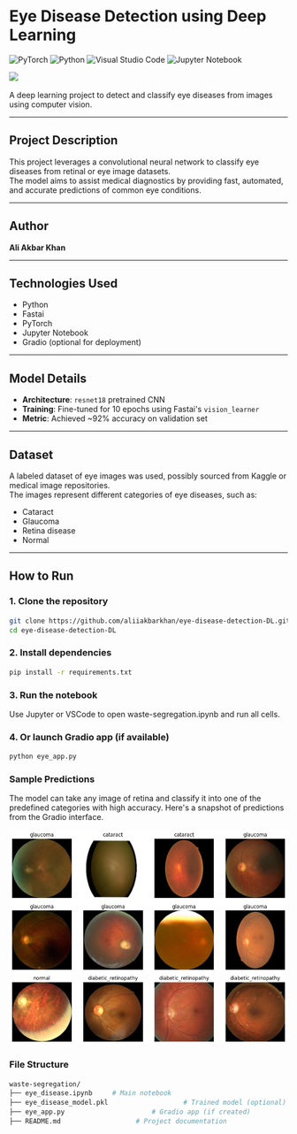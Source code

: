 # Eye Disease Detection using Deep Learning

![PyTorch](https://img.shields.io/badge/PyTorch-%23EE4C2C.svg?style=for-the-badge&logo=PyTorch&logoColor=white)
![Python](https://img.shields.io/badge/python-3670A0?style=for-the-badge&logo=python&logoColor=ffdd54)
![Visual Studio Code](https://img.shields.io/badge/Visual%20Studio%20Code-0078d7.svg?style=for-the-badge&logo=visual-studio-code&logoColor=white)
![Jupyter Notebook](https://img.shields.io/badge/jupyter-%23FA0F00.svg?style=for-the-badge&logo=jupyter&logoColor=white)

<img src="https://images-wixmp-ed30a86b8c4ca887773594c2.wixmp.com/f/12cbe8a4-f55c-4b40-85bb-d8e1405e7b84/dfffuxf-dd7dbabc-ce26-46a1-be51-e98ba43094d8.gif?token=eyJ0eXAiOiJKV1QiLCJhbGciOiJIUzI1NiJ9.eyJzdWIiOiJ1cm46YXBwOjdlMGQxODg5ODIyNjQzNzNhNWYwZDQxNWVhMGQyNmUwIiwiaXNzIjoidXJuOmFwcDo3ZTBkMTg4OTgyMjY0MzczYTVmMGQ0MTVlYTBkMjZlMCIsIm9iaiI6W1t7InBhdGgiOiJcL2ZcLzEyY2JlOGE0LWY1NWMtNGI0MC04NWJiLWQ4ZTE0MDVlN2I4NFwvZGZmZnV4Zi1kZDdkYmFiYy1jZTI2LTQ2YTEtYmU1MS1lOThiYTQzMDk0ZDguZ2lmIn1dXSwiYXVkIjpbInVybjpzZXJ2aWNlOmZpbGUuZG93bmxvYWQiXX0.o6dWe-IFyyKk4Cw2QiriZC_aoZ5rsPvK0eZbSP9zTWk" />


A deep learning project to detect and classify eye diseases from images using computer vision.

---

## Project Description

This project leverages a convolutional neural network to classify eye diseases from retinal or eye image datasets.  
The model aims to assist medical diagnostics by providing fast, automated, and accurate predictions of common eye conditions.

---

## Author

**Ali Akbar Khan**

---

## Technologies Used

- Python  
- Fastai  
- PyTorch  
- Jupyter Notebook  
- Gradio (optional for deployment)  

---

## Model Details

- **Architecture**: `resnet18` pretrained CNN  
- **Training**: Fine-tuned for 10 epochs using Fastai's `vision_learner`  
- **Metric**: Achieved ~92% accuracy on validation set

---

## Dataset

A labeled dataset of eye images was used, possibly sourced from Kaggle or medical image repositories.  
The images represent different categories of eye diseases, such as:

- Cataract  
- Glaucoma  
- Retina disease  
- Normal

---

## How to Run

### 1. Clone the repository

```bash
git clone https://github.com/aliiakbarkhan/eye-disease-detection-DL.git
cd eye-disease-detection-DL
```
### 2. Install dependencies
```bash
pip install -r requirements.txt
```
### 3. Run the notebook

Use Jupyter or VSCode to open waste-segregation.ipynb and run all cells.

### 4. Or launch Gradio app (if available)
```bash
python eye_app.py
```
### Sample Predictions
The model can take any image of retina and classify it into one of the predefined categories with high accuracy.
Here's a snapshot of predictions from the Gradio interface.

<img src="https://github.com/aliiakbarkhan/eye-disease-detection-DL/blob/main/output.png" />

### File Structure
```bash
waste-segregation/
├── eye_disease.ipynb     # Main notebook
├── eye_disease_model.pkl                   # Trained model (optional)
├── eye_app.py                      # Gradio app (if created)
├── README.md                   # Project documentation
```



